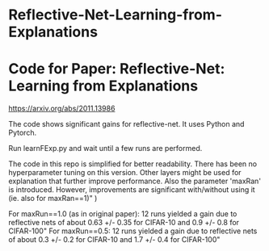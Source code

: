 # Reflective-Net-Learning-from-Explanations
# Code for Paper: Reflective-Net: Learning from Explanations
https://arxiv.org/abs/2011.13986


The code shows significant gains for reflective-net. It uses Python and Pytorch.

Run learnFExp.py and wait until a few runs are performed.

The code in this repo is simplified for better readability. There has been no hyperparameter tuning on this version.
Other layers might be used for explanation that further improve performance.
Also the parameter 'maxRan' is introduced. However, improvements are significant with/without using it (ie. also for maxRan==1)" )


For maxRun==1.0 (as in original paper): 12 runs yielded a gain due to reflective nets of about 0.63 +/- 0.35 for CIFAR-10 and 0.9 +/- 0.8 for CIFAR-100"
For maxRun==0.5: 12 runs yielded a gain due to reflective nets of about 0.3 +/- 0.2 for CIFAR-10 and 1.7 +/- 0.4 for CIFAR-100"




